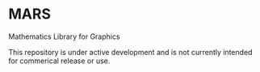 # MARS
Mathematics Library for Graphics

This repository is under active development and is not currently intended for commerical release or use.
